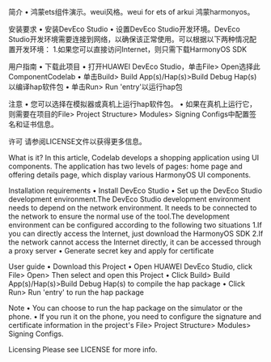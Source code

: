 简介 • 鸿蒙ets组件演示。weui风格。weui for ets of arkui 鸿蒙harmonyos。

安装要求 • 安装DevEco Studio • 设置DevEco Studio开发环境。DevEco Studio开发环境需要连接到网络，以确保该正常使用。可以根据以下两种情况配置开发环境： 1.如果您可以直接访问Internet，则只需下载HarmonyOS SDK 


用户指南 • 下载此项目 • 打开HUAWEI DevEco Studio，单击File> Open选择此ComponentCodelab • 单击Build> Build App(s)/Hap(s)>Build Debug Hap(s)以编译hap软件包 • 单击Run> Run 'entry'以运行hap包

注意 • 您可以选择在模拟器或真机上运行hap软件包。 
• 如果在真机上运行它，则需要在项目的File> Project Structure> Modules> Signing Configs中配置签名和证书信息。

许可 请参阅LICENSE文件以获得更多信息。

What is it? In this article, Codelab develops a shopping application using UI components. The application has two levels of pages: home page and offering details page, which display various HarmonyOS UI components.

Installation requirements • Install DevEco Studio • Set up the DevEco Studio development environment.The DevEco Studio development environment needs to depend on the network environment. It needs to be connected to the network to ensure the normal use of the tool.The development environment can be configured according to the following two situations 1.If you can directly access the Internet, just download the HarmonyOS SDK 2.If the network cannot access the Internet directly, it can be accessed through a proxy server • Generate secret key and apply for certificate

User guide • Download this Project • Open HUAWEI DevEco Studio, click File> Open> Then select and open this Project • Click Build> Build App(s)/Hap(s)>Build Debug Hap(s) to compile the hap package • Click Run> Run 'entry' to run the hap package

Note • You can choose to run the hap package on the simulator or the phone. • If you run it on the phone, you need to configure the signature and certificate information in the project's File> Project Structure> Modules> Signing Configs.

Licensing Please see LICENSE for more info.